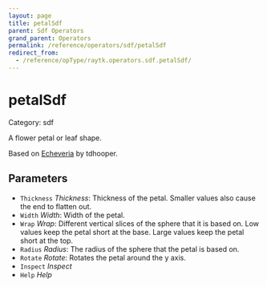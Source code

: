 ```yaml
---
layout: page
title: petalSdf
parent: Sdf Operators
grand_parent: Operators
permalink: /reference/operators/sdf/petalSdf
redirect_from:
  - /reference/opType/raytk.operators.sdf.petalSdf/
---
```


# petalSdf

Category: sdf



A flower petal or leaf shape.

Based on [Echeveria](https://www.shadertoy.com/view/wlVGRz) by tdhooper.

## Parameters

* `Thickness` *Thickness*: Thickness of the petal. Smaller values also cause the end to flatten out.
* `Width` *Width*: Width of the petal.
* `Wrap` *Wrap*: Different vertical slices of the sphere that it is based on. Low values keep the petal short at the base. Large values keep the petal short at the top.
* `Radius` *Radius*: The radius of the sphere that the petal is based on.
* `Rotate` *Rotate*: Rotates the petal around the y axis.
* `Inspect` *Inspect*
* `Help` *Help*
